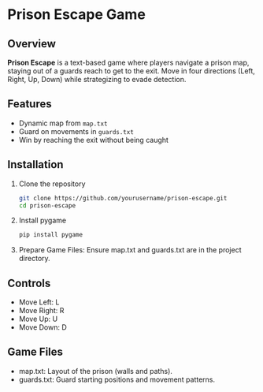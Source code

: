 # Prison Escape Game

## Overview

**Prison Escape** is a text-based game where players navigate a prison map, staying out of a guards reach to get to the exit. Move in four directions (Left, Right, Up, Down) while strategizing to evade detection.

## Features

- Dynamic map from `map.txt`
- Guard on movements in `guards.txt`
- Win by reaching the exit without being caught

## Installation
1. Clone the repository
   ```bash
   git clone https://github.com/yourusername/prison-escape.git
   cd prison-escape
   
2. Install pygame
   ```bash
   pip install pygame

3. Prepare Game Files: Ensure map.txt and guards.txt are in the project directory.

## Controls
-  Move Left: L
-  Move Right: R
-  Move Up: U
- Move Down: D

## Game Files
- map.txt: Layout of the prison (walls and paths).
- guards.txt: Guard starting positions and movement patterns.
